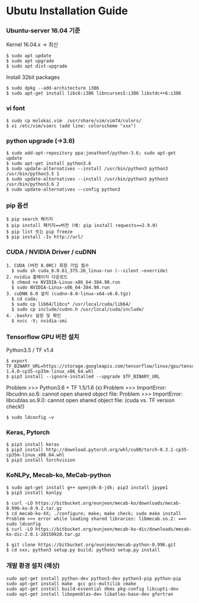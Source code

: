 # Ubutu Installation Guide 

### Ubuntu-server 16.04 기준
Kernel 16.04.x -> 최신
```
$ sudo apt update
$ sudo apt upgrade
$ sudo apt dist-upgrade
```
Install 32bit packages 
```
$ sudo dpkg --add-architecture i386
$ sudo apt-get install libc6:i386 libncurses5:i386 libstdc++6:i386
```
### vi font 
```
$ sudo cp molokai.vim  /usr/share/vim/vim74/colors/
$ vi /etc/vim/vimrc (add line: colorscheme "xxx")
```
### python upgrade (->3.6)
```
$ sudo add-apt-repository ppa:jonathonf/python-3.6; sudo apt-get update
$ sudo apt-get install python3.6
$ sudo update-alternatives --install /usr/bin/python3 python3 /usr/bin/python3.5 1
$ sudo update-alternatives --install /usr/bin/python3 python3 /usr/bin/python3.6 2
$ sudo update-alternatives --config python3
```
### pip 옵션
```
$ pip search 패키지 
$ pip install 패키지==버전 (예: pip install requests==2.9.0)
$ pip list 또는 pip freeze
$ pip install -Iv http://url/
```
### CUDA / NVIDIA Driver / cuDNN 
```
1. CUDA (버전 8.0RC) 회원 가입 필수
  $ sudo sh cuda_8.0.61_375.26_linux-run (--silent –override) 
2. nvidia 홈페이지 다운로드 
  $ chmod +x NVIDIA-Linux-x86_64-384.98.run
  $ sudo NVIDIA-Linux-x86_64-384.98.run
3. cuDNN 6.0 설치 (cudnn-8.0-linux-x64-v6.0.tgz)
  $ cd cuda; 
  $ sudo cp lib64/libcu* /usr/local/cuda/lib64/
  $ sudo cp include/cudnn.h /usr/local/cuda/include/
4. .bashrc 설정 및 확인
  $ nvcc -V; nvidia-smi
```
### Tensorflow GPU 버전 설치 
Python3.5 / TF v1.4  
```
$ export TF_BINARY_URL=https://storage.googleapis.com/tensorflow/linux/gpu/tensorflow_gpu-1.4.0-cp35-cp35m-linux_x86_64.whl
$ pip3 install --ignore-installed --upgrade $TF_BINARY_URL
```
Problem >>> Python3.6 + TF 1.5/1.6 (x)
Problem >>> ImportError: libcudnn.so.6: cannot open shared object file:
Problem >>> ImportError: libcublas.so.9.0: cannot open shared object file: (cuda vs. TF version check!)
```
$ sudo ldconfig –v 
```
### Keras, Pytorch
```
$ pip3 install keras
$ pip3 install http://download.pytorch.org/whl/cu80/torch-0.3.1-cp35-cp35m-linux_x86_64.whl  
$ pip3 install torchvision 
```

### KoNLPy, Mecab-ko, MeCab-python
```
$ sudo apt-get install g++ openjdk-8-jdk; pip3 install jpype1 
$ pip3 install konlpy

$ curl -LO https://bitbucket.org/eunjeon/mecab-ko/downloads/mecab-0.996-ko-0.9.2.tar.gz
$ cd mecab-ko-XX; ./configure; make; make check; sudo make install
Problem >>> error while loading shared libraries: libmecab.so.2: ==> sudo ldconfig
$ curl -LO https://bitbucket.org/eunjeon/mecab-ko-dic/downloads/mecab-ko-dic-2.0.1-20150920.tar.gz

$ git clone https://bitbucket.org/eunjeon/mecab-python-0.996.git
$ cd xxx; python3 setup.py build; python3 setup.py install
```

### 개발 환경 설치 (예상)
```
sudo apt-get install python-dev python3-dev python3-pip python-pip 
sudo apt-get install make  gcc gcc-multilib cmake
sudo apt-get install build-essential dkms pkg-config libcupti-dev
sudo apt-get install libopenblas-dev libatlas-base-dev gfortran
```


